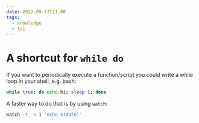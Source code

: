 ```yaml
---
date: 2022-09-17T21:08
tags:
  - knowledge
  - tui
---
```


# A shortcut for `while do`

If you want to periodically execute a function/script you could write a while loop in your shell, e.g. bash:

```bash
while true; do echo hi; sleep 1; done
```

A faster way to do that is by using `watch`:

```bash
watch -t -n 1 'echo $(date)'
```
